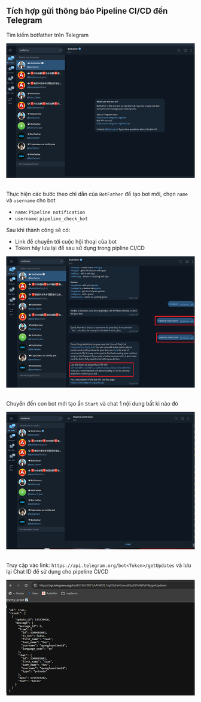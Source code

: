 ## Tích hợp gửi thông báo Pipeline CI/CD đến Telegram

Tìm kiếm botfather trên Telegram

<div align="center">
  <img width="600" src="../images/telegram-bot-1.png" alt="Telegram bot">
</div>
<br>

Thực hiện các bước theo chỉ dẫn của `BotFather` để tạo bot mới, chọn `name` và `username` cho bot

- `name`: `Pipeline notification`
- `username`: `pipeline_check_bot`

Sau khi thành công sẽ có:

- Link để chuyển tới cuộc hội thoại của bot
- Token hãy lưu lại để sau sử dụng trong pipline CI/CD

<div align="center">
  <img width="600" src="../images/telegram-bot-2.png" alt="Telegram bot">
</div>
<br>

Chuyển đến con bot mới tạo ấn `Start` và chat 1 nội dung bất kì nào đó

<div align="center">
  <img width="600" src="../images/telegram-bot-3.png" alt="Telegram bot">
</div>
<br>

Truy cập vào link: `https://api.telegram.org/bot<Token>/getUpdates` và lưu lại Chat ID để sử dụng cho pipeline CI/CD

<div align="center">
  <img width="600" src="../images/telegram-bot-4.png" alt="Telegram bot">
</div>
<br>
